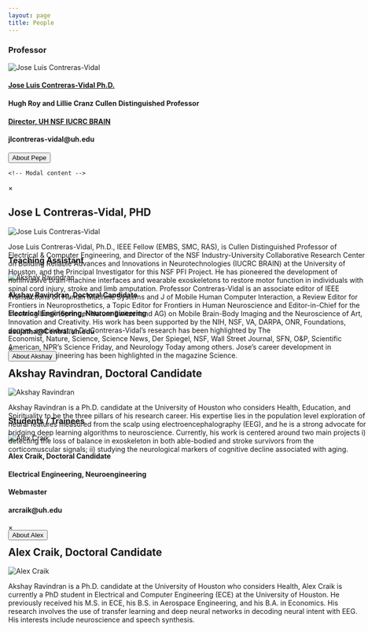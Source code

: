 ```yaml
---
layout: page
title: People
---
```

<html>
  <head>
    <style>
      div {
        overflow: auto;
      }
      p {
        position: absolute;
      }
   </style>
  </head>

 </html>
<h3>Professor</h3>
<div>
  <img class="peoplepic" src="/neurohumanities/photos/JContreras-Vidal.jpg" alt="Jose Luis Contreras-Vidal" />
  <h4><a href="http://www.ee.uh.edu/faculty/contreras-vidal" target="_blank"> Jose Luis Contreras-Vidal Ph.D.</a></h4>
  <h4>Hugh Roy and Lillie Cranz Cullen Distinguished Professor</h4>  
  <h4><a href="http://brain.egr.uh.edu/" target="_blank"> Director, UH NSF IUCRC BRAIN</a></h4>
  <h4>jlcontreras-vidal@uh.edu</h4>
  <!-- Trigger/Open The Modal -->
  <button class="modal-button" href="#pepe">About Pepe</button>

  <!-- The Modal -->
  <div id="pepe" class="modal">

    <!-- Modal content -->
   <div class="modal-content">
      <div class="modal-header">
        <span class="close">×</span>
        <h2>Jose L Contreras-Vidal, PHD</h2>
      </div>
      <div class="modal-body">
          <img class="content peoplepic" src="/neurohumanities/photos/JContreras-Vidal.jpg" alt="Jose Luis Contreras-Vidal" />
        <div><p class="content">Jose Luis Contreras-Vidal, Ph.D., IEEE Fellow (EMBS, SMC, RAS), is Cullen Distinguished Professor of Electrical &amp; Computer Engineering, and Director of the NSF Industry-University Collaborative Research Center on Building Reliable Advances and Innovations in Neurotechnologies (IUCRC BRAIN) at the University of Houston, and the Principal Investigator for this NSF PFI Project. He has pioneered the development of noninvasive brain-machine interfaces and wearable exoskeletons to restore motor function in individuals with spinal cord injury, stroke and limb amputation. Professor Contreras-Vidal is an associate editor of IEEE Transactions on Human Machine Systems and J of Mobile Human Computer Interaction, a Review Editor for Frontiers in Neuroprosthetics, a Topic Editor for Frontiers in Human Neuroscience and Editor-in-Chief for the incoming book (Springer Nature Switzerland AG) on Mobile Brain-Body Imaging and the Neuroscience of Art, Innovation and Creativity. His work has been supported by the NIH, NSF, VA, DARPA, ONR, Foundations, donors, and industry. Dr. Contreras-Vidal’s research has been highlighted by The Economist, Nature, Science, Science News, Der Spiegel, NSF, Wall Street Journal, SFN, O&amp;P, Scientific American, NPR’s Science Friday, and Neurology Today among others. Jose’s career development in biomedical engineering has been highlighted in the magazine Science.</p></div>
       </div>

</div>
</div>
</div>
<br>

<h3>Teaching Assistant</h3>
<div>
<img class="peoplepic" src="/neurohumanities/photos/Akshay.jpg" alt="Akshay Ravindran" />
<h4>Akshay Ravindran, Doctoral Candidate</h4>
<h4>Electrical Engineering, Neuroengineering</h4>
<h4>asujatha@Central.uh.edu</h4>

<button class="modal-button" href="#akshay">About Akshay</button>
<div id="akshay" class="modal">
<div class="modal-content">
   <div class="modal-header">
     <span class="close">×</span>
     <h2>Akshay Ravindran, Doctoral Candidate</h2>
   </div>
   <div class="modal-body">
       <img class="content peoplepic" src="/neurohumanities/photos/Akshay.jpg" alt="Akshay Ravindran" />
     <div><p class="content">Akshay Ravindran is a Ph.D. candidate at the University of Houston who considers  Health, Education, and Spirituality to be the three pillars of his research career. His expertise lies in the population level exploration of neural features measured from the scalp using electroencephalography (EEG), and he is a strong advocate for bridging deep learning algorithms to neuroscience. Currently, his work is centered around two main projects i) detecting the loss of balance in exoskeleton in both able-bodied and stroke survivors from the corticomuscular signals; ii) studying the neurological markers of cognitive decline associated with aging.</p></div>
    </div>
 </div>
 </div>
</div>
<br>


<h3>Students / Trainees</h3>
<div>
<img class="peoplepic" src="/neurohumanities/photos/ArCraik.jpg" alt="Alex Craik" />
<h4>Alex Craik, Doctoral Candidate</h4>
<h4>Electrical Engineering, Neuroengineering</h4>
<h4>Webmaster</h4>
<h4>arcraik@uh.edu</h4>

<button class="modal-button" href="#craik">About Alex</button>
<div id="craik" class="modal">
<div class="modal-content">
   <div class="modal-header">
     <span class="close">×</span>
     <h2>Alex Craik, Doctoral Candidate</h2>
   </div>
   <div class="modal-body">
       <img class="content peoplepic" src="/neurohumanities/photos/ArCraik.jpg" alt="Alex Craik" />
     <div><p class="content">Akshay Ravindran is a Ph.D. candidate at the University of Houston who considers  Health, Alex Craik is currently a PhD student in Electrical and Computer Engineering (ECE) at the University of Houston. He previously received his M.S. in ECE, his B.S. in Aerospace Engineering, and his B.A. in Economics. His research involves the use of transfer learning and deep neural networks in decoding neural intent with EEG. His interests include neuroscience and speech synthesis.</p></div>
    </div>
 </div>
 </div>
</div>

<script src="/neurohumanities/javascript/modal.js"></script>
